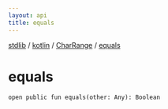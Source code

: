 ```yaml
---
layout: api
title: equals
---
```

[stdlib](../../index.md) / [kotlin](../index.md) / [CharRange](index.md) / [equals](equals.md)

# equals

```
open public fun equals(other: Any): Boolean
```
